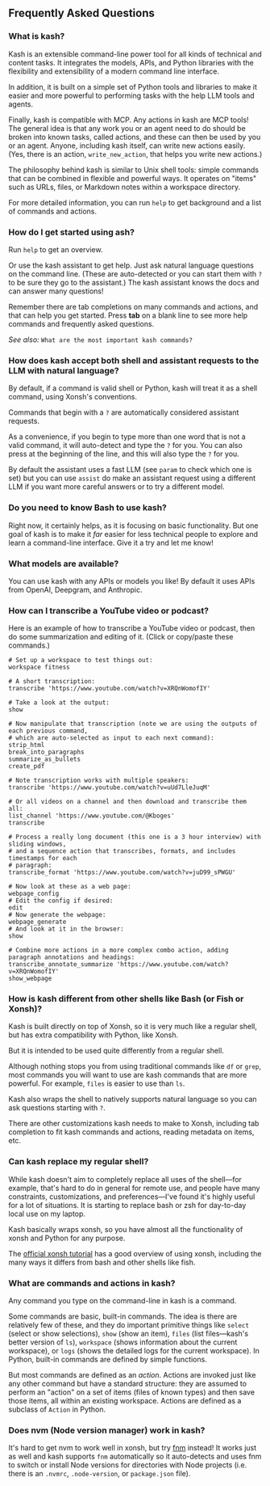## Frequently Asked Questions

### What is kash?

Kash is an extensible command-line power tool for all kinds of technical and content
tasks. It integrates the models, APIs, and Python libraries with the flexibility and
extensibility of a modern command line interface.

In addition, it is built on a simple set of Python tools and libraries to make it easier
and more powerful to performing tasks with the help LLM tools and agents.

Finally, kash is compatible with MCP. Any actions in kash are MCP tools!
The general idea is that any work you or an agent need to do should be broken into known
tasks, called actions, and these can then be used by you or an agent.
Anyone, including kash itself, can write new actions easily.
(Yes, there is an action, `write_new_action`, that helps you write new actions.)

The philosophy behind kash is similar to Unix shell tools: simple commands that can be
combined in flexible and powerful ways.
It operates on "items" such as URLs, files, or Markdown notes within a workspace
directory.

For more detailed information, you can run `help` to get background and a list of
commands and actions.

### How do I get started using ash?

Run `help` to get an overview.

Or use the kash assistant to get help.
Just ask natural language questions on the command line.
(These are auto-detected or you can start them with `?` to be sure they go to the
assistant.) The kash assistant knows the docs and can answer many questions!

Remember there are tab completions on many commands and actions, and that can help you
get started.
Press **tab** on a blank line to see more help commands and frequently asked
questions.

*See also:* `What are the most important kash commands?`

### How does kash accept both shell and assistant requests to the LLM with natural language?

By default, if a command is valid shell or Python, kash will treat it as a shell
command, using Xonsh's conventions.

Commands that begin with a `?` are automatically considered assistant requests.

As a convenience, if you begin to type more than one word that is not a valid command,
it will auto-detect and type the `?` for you.
You can also press <space> at the beginning of the line, and this will also type the `?`
for you.

By default the assistant uses a fast LLM (see `param` to check which one is set) but you
can use `assist` do make an assistant request using a different LLM if you want more
careful answers or to try a different model.

### Do you need to know Bash to use kash?

Right now, it certainly helps, as it is focusing on basic functionality.
But one goal of kash is to make it *far* easier for less technical people to explore and
learn a command-line interface.
Give it a try and let me know!

### What models are available?

You can use kash with any APIs or models you like!
By default it uses APIs from OpenAI, Deepgram, and Anthropic.

### How can I transcribe a YouTube video or podcast?

Here is an example of how to transcribe a YouTube video or podcast, then do some
summarization and editing of it.
(Click or copy/paste these commands.)

```shell
# Set up a workspace to test things out:
workspace fitness

# A short transcription:
transcribe 'https://www.youtube.com/watch?v=XRQnWomofIY'

# Take a look at the output:
show

# Now manipulate that transcription (note we are using the outputs of each previous command,
# which are auto-selected as input to each next command):
strip_html
break_into_paragraphs
summarize_as_bullets
create_pdf

# Note transcription works with multiple speakers:
transcribe 'https://www.youtube.com/watch?v=uUd7LleJuqM'

# Or all videos on a channel and then download and transcribe them all:
list_channel 'https://www.youtube.com/@Kboges'
transcribe

# Process a really long document (this one is a 3 hour interview) with sliding windows,
# and a sequence action that transcribes, formats, and includes timestamps for each
# paragraph:
transcribe_format 'https://www.youtube.com/watch?v=juD99_sPWGU'

# Now look at these as a web page:
webpage_config
# Edit the config if desired:
edit
# Now generate the webpage:
webpage_generate
# And look at it in the browser:
show

# Combine more actions in a more complex combo action, adding paragraph annotations and headings:
transcribe_annotate_summarize 'https://www.youtube.com/watch?v=XRQnWomofIY'
show_webpage
```

### How is kash different from other shells like Bash (or Fish or Xonsh)?

Kash is built directly on top of Xonsh, so it is very much like a regular shell, but has
extra compatibility with Python, like Xonsh.

But it is intended to be used quite differently from a regular shell.

Although nothing stops you from using traditional commands like `df` or `grep`, most
commands you will want to use are kash commands that are more powerful.
For example, `files` is easier to use than `ls`.

Kash also wraps the shell to natively supports natural language so you can ask questions
starting with `?`.

There are other customizations kash needs to make to Xonsh, including tab completion to
fit kash commands and actions, reading metadata on items, etc.

### Can kash replace my regular shell?

While kash doesn't aim to completely replace all uses of the shell—for example, that's
hard to do in general for remote use, and people have many constraints, customizations,
and preferences—I've found it's highly useful for a lot of situations.
It is starting to replace bash or zsh for day-to-day local use on my laptop.

Kash basically wraps xonsh, so you have almost all the functionality of xonsh and Python
for any purpose.

The [official xonsh tutorial](https://xon.sh/tutorial.html) has a good overview of using
xonsh, including the many ways it differs from bash and other shells like fish.

### What are commands and actions in kash?

Any command you type on the command-line in kash is a command.

Some commands are basic, built-in commands.
The idea is there are relatively few of these, and they do important primitive things
like `select` (select or show selections), `show` (show an item), `files` (list
files—kash's better version of `ls`), `workspace` (shows information about the current
workspace), or `logs` (shows the detailed logs for the current workspace).
In Python, built-in commands are defined by simple functions.

But most commands are defined as an *action*. Actions are invoked just like any other
command but have a standard structure: they are assumed to perform an "action" on a set
of items (files of known types) and then save those items, all within an existing
workspace. Actions are defined as a subclass of `Action` in Python.

### Does nvm (Node version manager) work in kash?

It's hard to get nvm to work well in xonsh, but try [fnm](https://github.com/Schniz/fnm)
instead! It works just as well and kash supports `fnm` automatically so it auto-detects
and uses fnm to switch or install Node versions for directories with Node projects (i.e.
there is an `.nvmrc`, `.node-version`, or `package.json` file).
